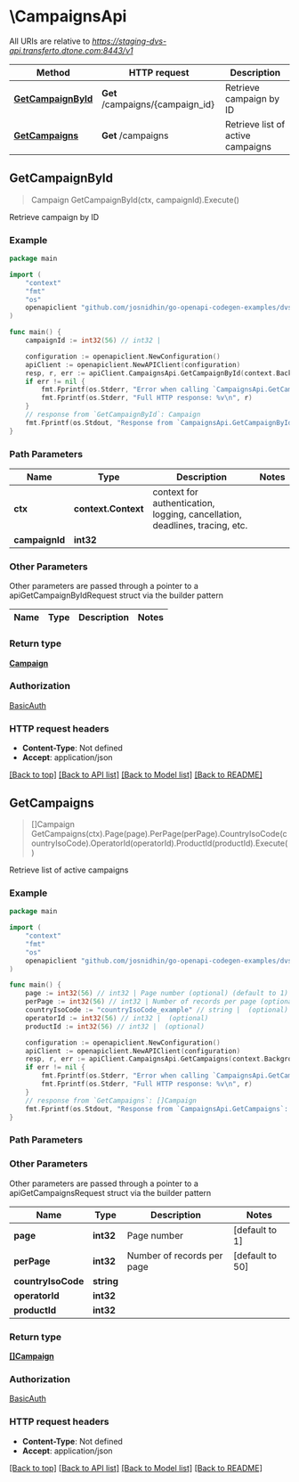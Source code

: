 # \CampaignsApi

All URIs are relative to *https://staging-dvs-api.transferto.dtone.com:8443/v1*

Method | HTTP request | Description
------------- | ------------- | -------------
[**GetCampaignById**](CampaignsApi.md#GetCampaignById) | **Get** /campaigns/{campaign_id} | Retrieve campaign by ID
[**GetCampaigns**](CampaignsApi.md#GetCampaigns) | **Get** /campaigns | Retrieve list of active campaigns



## GetCampaignById

> Campaign GetCampaignById(ctx, campaignId).Execute()

Retrieve campaign by ID

### Example

```go
package main

import (
    "context"
    "fmt"
    "os"
    openapiclient "github.com/josnidhin/go-openapi-codegen-examples/dvsclient/dvsapi"
)

func main() {
    campaignId := int32(56) // int32 | 

    configuration := openapiclient.NewConfiguration()
    apiClient := openapiclient.NewAPIClient(configuration)
    resp, r, err := apiClient.CampaignsApi.GetCampaignById(context.Background(), campaignId).Execute()
    if err != nil {
        fmt.Fprintf(os.Stderr, "Error when calling `CampaignsApi.GetCampaignById``: %v\n", err)
        fmt.Fprintf(os.Stderr, "Full HTTP response: %v\n", r)
    }
    // response from `GetCampaignById`: Campaign
    fmt.Fprintf(os.Stdout, "Response from `CampaignsApi.GetCampaignById`: %v\n", resp)
}
```

### Path Parameters


Name | Type | Description  | Notes
------------- | ------------- | ------------- | -------------
**ctx** | **context.Context** | context for authentication, logging, cancellation, deadlines, tracing, etc.
**campaignId** | **int32** |  | 

### Other Parameters

Other parameters are passed through a pointer to a apiGetCampaignByIdRequest struct via the builder pattern


Name | Type | Description  | Notes
------------- | ------------- | ------------- | -------------


### Return type

[**Campaign**](Campaign.md)

### Authorization

[BasicAuth](../README.md#BasicAuth)

### HTTP request headers

- **Content-Type**: Not defined
- **Accept**: application/json

[[Back to top]](#) [[Back to API list]](../README.md#documentation-for-api-endpoints)
[[Back to Model list]](../README.md#documentation-for-models)
[[Back to README]](../README.md)


## GetCampaigns

> []Campaign GetCampaigns(ctx).Page(page).PerPage(perPage).CountryIsoCode(countryIsoCode).OperatorId(operatorId).ProductId(productId).Execute()

Retrieve list of active campaigns

### Example

```go
package main

import (
    "context"
    "fmt"
    "os"
    openapiclient "github.com/josnidhin/go-openapi-codegen-examples/dvsclient/dvsapi"
)

func main() {
    page := int32(56) // int32 | Page number (optional) (default to 1)
    perPage := int32(56) // int32 | Number of records per page (optional) (default to 50)
    countryIsoCode := "countryIsoCode_example" // string |  (optional)
    operatorId := int32(56) // int32 |  (optional)
    productId := int32(56) // int32 |  (optional)

    configuration := openapiclient.NewConfiguration()
    apiClient := openapiclient.NewAPIClient(configuration)
    resp, r, err := apiClient.CampaignsApi.GetCampaigns(context.Background()).Page(page).PerPage(perPage).CountryIsoCode(countryIsoCode).OperatorId(operatorId).ProductId(productId).Execute()
    if err != nil {
        fmt.Fprintf(os.Stderr, "Error when calling `CampaignsApi.GetCampaigns``: %v\n", err)
        fmt.Fprintf(os.Stderr, "Full HTTP response: %v\n", r)
    }
    // response from `GetCampaigns`: []Campaign
    fmt.Fprintf(os.Stdout, "Response from `CampaignsApi.GetCampaigns`: %v\n", resp)
}
```

### Path Parameters



### Other Parameters

Other parameters are passed through a pointer to a apiGetCampaignsRequest struct via the builder pattern


Name | Type | Description  | Notes
------------- | ------------- | ------------- | -------------
 **page** | **int32** | Page number | [default to 1]
 **perPage** | **int32** | Number of records per page | [default to 50]
 **countryIsoCode** | **string** |  | 
 **operatorId** | **int32** |  | 
 **productId** | **int32** |  | 

### Return type

[**[]Campaign**](Campaign.md)

### Authorization

[BasicAuth](../README.md#BasicAuth)

### HTTP request headers

- **Content-Type**: Not defined
- **Accept**: application/json

[[Back to top]](#) [[Back to API list]](../README.md#documentation-for-api-endpoints)
[[Back to Model list]](../README.md#documentation-for-models)
[[Back to README]](../README.md)

